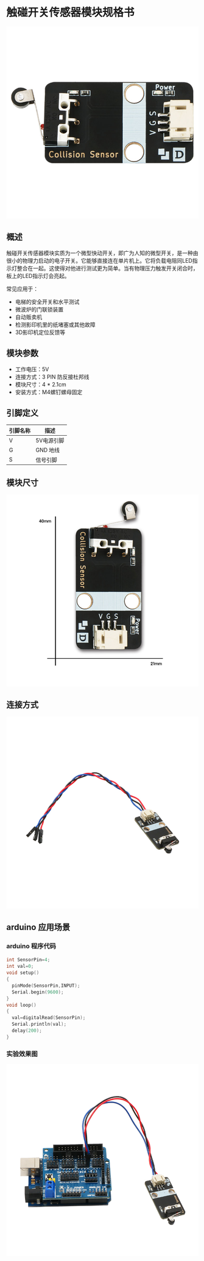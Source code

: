 # 触碰开关传感器模块规格书

![39](触碰开关传感器模块图片\39.jpg)

## 概述

触碰开关传感器模块实质为一个微型快动开关，即广为人知的微型开关，是一种由很小的物理力启动的电子开关。它能够直接连在单片机上。它将负载电阻同LED指示灯整合在一起。这使得对他进行测试更为简单。当有物理压力触发开关闭合时，板上的LED指示灯会亮起。

常见应用于：

- 电梯的安全开关和水平测试
- 微波炉的门联锁装置
- 自动贩卖机
- 检测影印机里的纸堵塞或其他故障
- 3D影印机定位反馈等

## 模块参数

* 工作电压：5V
* 连接方式：3 PIN 防反接杜邦线
* 模块尺寸：4 * 2.1cm
* 安装方式：M4螺钉螺母固定

## 引脚定义

| 引脚名称| 描述 |
|---- |----|
| V | 5V电源引脚 |
| G | GND 地线 |
| S | 信号引脚 |

## 模块尺寸

![05](触碰开关传感器模块图片\05.jpg)

## 连接方式

![01](触碰开关传感器模块图片\01.jpg)


##  arduino 应用场景

### arduino 程序代码

```c++
int SensorPin=4;
int val=0;
void setup() 
{    
  pinMode(SensorPin,INPUT);
  Serial.begin(9600);
}  
void loop() 
{  
  val=digitalRead(SensorPin);
  Serial.println(val);
  delay(200);
}
```

### 实验效果图

![04](触碰开关传感器模块图片\04.jpg)